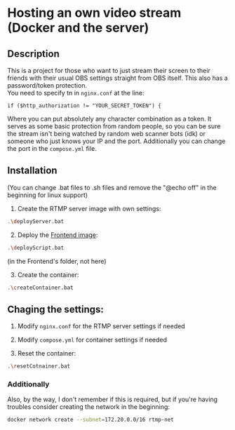 # Hosting an own video stream (Docker and the server)

## Description
This is a project for those who want to just stream their screen to their friends with their usual OBS settings straight from OBS itself. This also has a password/token protection.  
You need to specify tn in `nginx.conf` at the line:
```
if ($http_authorization != "YOUR_SECRET_TOKEN") {
```

Where you can put absolutely any character combination as a token. It serves as some basic protection from random people, so you can be sure the stream isn't being watched by random web scanner bots (idk) or someone who just knows your IP and the port. Additionally you can change the port in the `compose.yml` file.

## Installation

(You can change .bat files to .sh files and remove the "@echo off" in the beginning for linux support)  

1. Create the RTMP server image with own settings:  
```sh
.\deployServer.bat
```  

2. Deploy the [Frontend image](https://github.com/DaylightDragon/HostedVideoStream-Frontend):  
```sh
.\deployScript.bat
```  

(in the Frontend's folder, not here)  

3. Create the container:  
```sh
.\createContainer.bat
```  

## Chaging the settings:

1. Modify `nginx.conf` for the RTMP server settings if needed  
   
2. Modify `compose.yml` for container settings if needed  

3. Reset the container:
```sh
.\resetCotnainer.bat
```


### Additionally

Also, by the way, I don't remember if this is required, but if you're having troubles consider creating the network in the beginning:
```sh
docker network create --subnet=172.20.0.0/16 rtmp-net
```
